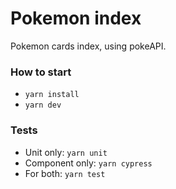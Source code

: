 # Pokemon index

Pokemon cards index, using pokeAPI.

### How to start

- `yarn install`
- `yarn dev`

### Tests

- Unit only: `yarn unit`
- Component only: `yarn cypress`
- For both: `yarn test`
